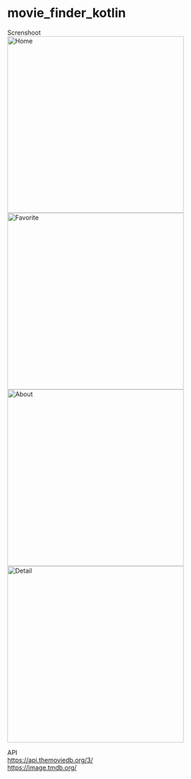 # movie_finder_kotlin
Screnshoot
<br />
<img src="https://github.com/MTegarPamungkas/movie_finder_kotlin/assets/43881782/cf41c098-9de5-43cf-a23e-bb638b6bfd7e" width="400" alt="Home">
<img src="https://github.com/MTegarPamungkas/movie_finder_kotlin/assets/43881782/bb635b21-97cc-44af-9b99-09919b1d751c" width="400" alt="Favorite">
<img src="https://github.com/MTegarPamungkas/movie_finder_kotlin/assets/43881782/f31fcb22-ffd9-48d4-86ac-133bd725c241" width="400" alt="About">
<img src="https://github.com/MTegarPamungkas/movie_finder_kotlin/assets/43881782/4358204a-090b-4d28-a44b-707c13f69745" width="400" alt="Detail">


API <br />
https://api.themoviedb.org/3/  <br />
https://image.tmdb.org/
